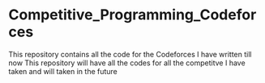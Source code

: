 # Competitive_Programming_Codeforces
This repository contains all the code for the Codeforces I have written till now
This repository will have all the codes for all the competitve I have taken and will taken in the future
